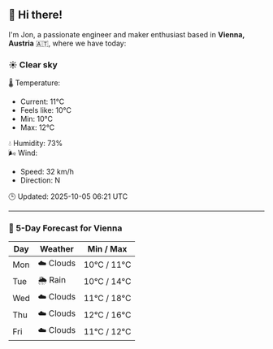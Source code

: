 ## 👋 Hi there!

I'm Jon, a passionate engineer and maker enthusiast based in **Vienna, Austria** 🇦🇹, where we have today:

### ☀️ Clear sky 

🌡️ Temperature: 
* Current: 11°C
* Feels like: 10°C
* Min: 10°C 
* Max: 12°C  

💧 Humidity: 73%  
🌬️ Wind: 
* Speed: 32 km/h 
* Direction: N  

🕒 Updated: 2025-10-05 06:21 UTC

---

### 📅 5-Day Forecast for Vienna

| Day | Weather | Min / Max |
|-----|---------|------------|
| Mon | ☁️ Clouds | 10°C / 11°C |
| Tue | 🌦️ Rain | 10°C / 14°C |
| Wed | ☁️ Clouds | 11°C / 18°C |
| Thu | ☁️ Clouds | 12°C / 16°C |
| Fri | ☁️ Clouds | 11°C / 12°C |
